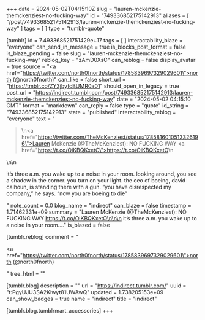 +++
date = 2024-05-02T04:15:10Z
slug = "lauren-mckenzie-themckenziest-no-fucking-way"
id = "749336852175142913"
aliases = [ "/post/749336852175142913/lauren-mckenzie-themckenziest-no-fucking-way" ]
tags = [ ]
type = "tumblr-quote"

[tumblr]
id = 7.493368521751429e+17
tags = [ ]
interactability_blaze = "everyone"
can_send_in_message = true
is_blocks_post_format = false
is_blaze_pending = false
slug = "lauren-mckenzie-themckenziest-no-fucking-way"
reblog_key = "zAmD0XsC"
can_reblog = false
display_avatar = true
source = "<a href=\"https://twitter.com/north0fnorth/status/1785839697329029601\">north (@north0fnorth)</a>"
can_like = false
short_url = "https://tmblr.co/ZY3jbyfcBUMR0a01"
should_open_in_legacy = true
post_url = "https://indirect.tumblr.com/post/749336852175142913/lauren-mckenzie-themckenziest-no-fucking-way"
date = "2024-05-02 04:15:10 GMT"
format = "markdown"
can_reply = false
type = "quote"
id_string = "749336852175142913"
state = "published"
interactability_reblog = "everyone"
text = "<blockquote><p>\n<a href=\"https://twitter.com/TheMcKenziest/status/1785816010513326196\">Lauren McKenzie (@TheMcKenziest)</a>: NO FUCKING WAY <a href=\"https://t.co/OiKBQKxetO\">https://t.co/OiKBQKxetO</a>\n</p></blockquote>\n\n<p>it’s three a.m. you wake up to a noise in your room. looking around, you see a shadow in the corner. you turn on your light. the ceo of boeing, david calhoun, is standing there with a gun. “you have disrespected my company,” he says. “now you are boeing to die”</p>"
note_count = 0.0
blog_name = "indirect"
can_blaze = false
timestamp = 1.71462331e+09
summary = "Lauren McKenzie (@TheMcKenziest): NO FUCKING WAY https://t.co/OiKBQKxetO\n\n\n it’s three a.m. you wake up to a noise in your room...."
is_blazed = false

[tumblr.reblog]
comment = "<p><a href=\"https://twitter.com/north0fnorth/status/1785839697329029601\">north (@north0fnorth)</a></p>"
tree_html = ""

[tumblr.blog]
description = ""
url = "https://indirect.tumblr.com/"
uuid = "t:PgyUJU3SA2Klwyt81UWAwQ"
updated = 1.738205153e+09
can_show_badges = true
name = "indirect"
title = "indirect"

[tumblr.blog.tumblrmart_accessories]
+++
